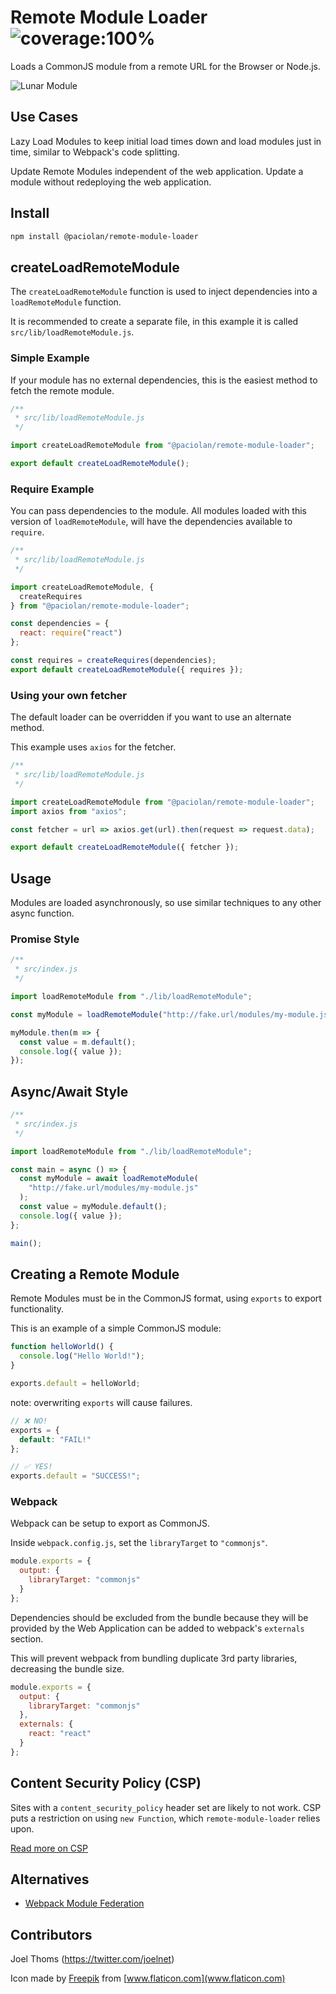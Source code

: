 # Remote Module Loader ![coverage:100%](https://img.shields.io/badge/coverage-100%25-brightgreen.svg)

Loads a CommonJS module from a remote URL for the Browser or Node.js.

![Lunar Module](https://raw.githubusercontent.com/Paciolan/remote-module-loader/master/media/logo-small.png)

## Use Cases

Lazy Load Modules to keep initial load times down and load modules just in time, similar to Webpack's code splitting.

Update Remote Modules independent of the web application. Update a module without redeploying the web application.

## Install

```bash
npm install @paciolan/remote-module-loader
```

## createLoadRemoteModule

The `createLoadRemoteModule` function is used to inject dependencies into a `loadRemoteModule` function.

It is recommended to create a separate file, in this example it is called `src/lib/loadRemoteModule.js`.

### Simple Example

If your module has no external dependencies, this is the easiest method to fetch the remote module.

```javascript
/**
 * src/lib/loadRemoteModule.js
 */

import createLoadRemoteModule from "@paciolan/remote-module-loader";

export default createLoadRemoteModule();
```

### Require Example

You can pass dependencies to the module. All modules loaded with this version of `loadRemoteModule`, will have the dependencies available to `require`.

```javascript
/**
 * src/lib/loadRemoteModule.js
 */

import createLoadRemoteModule, {
  createRequires
} from "@paciolan/remote-module-loader";

const dependencies = {
  react: require("react")
};

const requires = createRequires(dependencies);
export default createLoadRemoteModule({ requires });
```

### Using your own fetcher

The default loader can be overridden if you want to use an alternate method.

This example uses `axios` for the fetcher.

```javascript
/**
 * src/lib/loadRemoteModule.js
 */

import createLoadRemoteModule from "@paciolan/remote-module-loader";
import axios from "axios";

const fetcher = url => axios.get(url).then(request => request.data);

export default createLoadRemoteModule({ fetcher });
```

## Usage

Modules are loaded asynchronously, so use similar techniques to any other async function.

### Promise Style

```javascript
/**
 * src/index.js
 */

import loadRemoteModule from "./lib/loadRemoteModule";

const myModule = loadRemoteModule("http://fake.url/modules/my-module.js");

myModule.then(m => {
  const value = m.default();
  console.log({ value });
});
```

## Async/Await Style

```javascript
/**
 * src/index.js
 */

import loadRemoteModule from "./lib/loadRemoteModule";

const main = async () => {
  const myModule = await loadRemoteModule(
    "http://fake.url/modules/my-module.js"
  );
  const value = myModule.default();
  console.log({ value });
};

main();
```

## Creating a Remote Module

Remote Modules must be in the CommonJS format, using `exports` to export functionality.

This is an example of a simple CommonJS module:

```javascript
function helloWorld() {
  console.log("Hello World!");
}

exports.default = helloWorld;
```

note: overwriting `exports` will cause failures.

```javascript
// ❌ NO!
exports = {
  default: "FAIL!"
};

// ✅ YES!
exports.default = "SUCCESS!";
```

### Webpack

Webpack can be setup to export as CommonJS.

Inside `webpack.config.js`, set the `libraryTarget` to `"commonjs"`.

```javascript
module.exports = {
  output: {
    libraryTarget: "commonjs"
  }
};
```

Dependencies should be excluded from the bundle because they will be provided by the Web Application can be added to webpack's `externals` section.

This will prevent webpack from bundling duplicate 3rd party libraries, decreasing the bundle size.

```javascript
module.exports = {
  output: {
    libraryTarget: "commonjs"
  },
  externals: {
    react: "react"
  }
};
```

## Content Security Policy (CSP)

Sites with a `content_security_policy` header set are likely to not work. CSP puts a restriction on using `new Function`, which `remote-module-loader` relies upon.

[Read more on CSP](https://developer.chrome.com/extensions/contentSecurityPolicy)

## Alternatives

- [Webpack Module Federation](https://webpack.js.org/concepts/module-federation)

## Contributors

Joel Thoms (https://twitter.com/joelnet)

Icon made by [Freepik](https://www.flaticon.com/authors/freepik) from [www.flaticon.com](www.flaticon.com)
